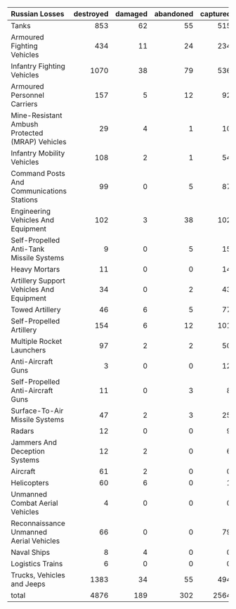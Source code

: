 | Russian Losses                                   |   destroyed |   damaged |   abandoned |   captured |   total |
|:-------------------------------------------------|------------:|----------:|------------:|-----------:|--------:|
| Tanks                                            |         853 |        62 |          55 |        515 |    1485 |
| Armoured Fighting Vehicles                       |         434 |        11 |          24 |        234 |     703 |
| Infantry Fighting Vehicles                       |        1070 |        38 |          79 |        536 |    1723 |
| Armoured Personnel Carriers                      |         157 |         5 |          12 |         92 |     266 |
| Mine-Resistant Ambush Protected  (MRAP) Vehicles |          29 |         4 |           1 |         10 |      44 |
| Infantry Mobility Vehicles                       |         108 |         2 |           1 |         54 |     165 |
| Command Posts And Communications Stations        |          99 |         0 |           5 |         87 |     191 |
| Engineering Vehicles And Equipment               |         102 |         3 |          38 |        102 |     245 |
| Self-Propelled Anti-Tank Missile Systems         |           9 |         0 |           5 |         15 |      29 |
| Heavy Mortars                                    |          11 |         0 |           0 |         14 |      25 |
| Artillery Support Vehicles And Equipment         |          34 |         0 |           2 |         43 |      79 |
| Towed Artillery                                  |          46 |         6 |           5 |         77 |     134 |
| Self-Propelled Artillery                         |         154 |         6 |          12 |        101 |     273 |
| Multiple Rocket Launchers                        |          97 |         2 |           2 |         50 |     151 |
| Anti-Aircraft Guns                               |           3 |         0 |           0 |         12 |      15 |
| Self-Propelled Anti-Aircraft Guns                |          11 |         0 |           3 |          8 |      22 |
| Surface-To-Air Missile Systems                   |          47 |         2 |           3 |         25 |      77 |
| Radars                                           |          12 |         0 |           0 |          9 |      21 |
| Jammers And Deception Systems                    |          12 |         2 |           0 |          6 |      20 |
| Aircraft                                         |          61 |         2 |           0 |          0 |      63 |
| Helicopters                                      |          60 |         6 |           0 |          1 |      67 |
| Unmanned Combat Aerial Vehicles                  |           4 |         0 |           0 |          0 |       4 |
| Reconnaissance Unmanned Aerial Vehicles          |          66 |         0 |           0 |         79 |     145 |
| Naval Ships                                      |           8 |         4 |           0 |          0 |      12 |
| Logistics Trains                                 |           6 |         0 |           0 |          0 |       6 |
| Trucks, Vehicles and Jeeps                       |        1383 |        34 |          55 |        494 |    1966 |
| total                                            |        4876 |       189 |         302 |       2564 |    7931 |